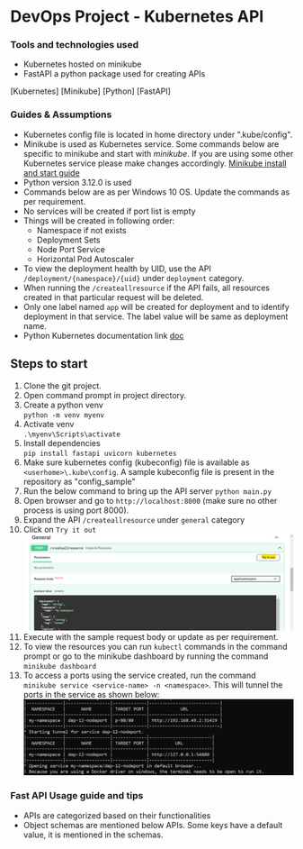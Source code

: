 # DevOps Project - Kubernetes API

### Tools and technologies used
- Kubernetes hosted on minikube
- FastAPI a python package used for creating APIs

[Kubernetes] [Minikube] [Python] [FastAPI]

### Guides & Assumptions

- Kubernetes config file is located in home directory under ".kube/config".
- Minikube is used as Kubernetes service. Some commands below are specific to minikube and start with *minikube*. If you are using some other Kubernetes service please make changes accordingly. [Minikube install and start guide](https://minikube.sigs.k8s.io/docs/start/)
- Python version 3.12.0 is used
- Commands below are as per Windows 10 OS. Update the commands as per requirement.
- No services will be created if port list is empty
- Things will be created in following order:
    - Namespace if not exists
    - Deployment Sets
    - Node Port Service
    - Horizontal Pod Autoscaler
- To view the deployment health by UID, use the API `/deployment/{namespace}/{uid}` under `deployment` category.
- When running the `/createallresource` if the API fails, all resources created in that particular request will be deleted.
- Only one label named `app` will be created for deployment and to identify deployment in that service. The label value will be same as deployment name.
- Python Kubernetes documentation link [doc](https://github.com/kubernetes-client/python/tree/master/kubernetes/docs)

## Steps to start
1. Clone the git project.
2. Open command prompt in project directory.
3. Create a python venv <br> `python -m venv myenv`
4. Activate venv <br> `.\myenv\Scripts\activate`
5. Install dependencies <br> `pip install fastapi uvicorn kubernetes`
6. Make sure kubernetes config (kubeconfig) file is available as `<userhome>\.kube\config`. A sample kubeconfig file is present in the repository as "config_sample"
7. Run the below command to bring up the API server
`python main.py`
8. Open browser and go to `http://localhost:8000` (make sure no other process is using port 8000).
9. Expand the API `/createallresource` under `general` category
10. Click on `Try it out` ![scr1](assets/image.png)
11. Execute with the sample request body or update as per requirement.
12. To view the resources you can run `kubectl` commands in the command prompt or go to the minikube dashboard by running the command <br> `minikube dashboard`
13. To access a ports using the service created, run the command <br> 
`minikube service <service-name> -n <namespace>`. This will tunnel the ports in the service as shown below:![scr2](assets/image2.png)



### Fast API Usage guide and tips
- APIs are categorized based on their functionalities
- Object schemas are mentioned below APIs. Some keys have a default value, it is mentioned in the schemas.